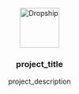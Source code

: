 <br />
<div align="center">
  <a href="https://github.com/xChipseq/Dropship">
    <img src="images/logo.png" alt="Dropship" width="80" height="80">
  </a>

<h3 align="center">project_title</h3>

  <p align="center">
    project_description
  </p>
</div>
